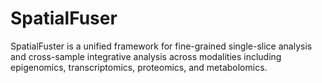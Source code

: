 # SpatialFuser
SpatialFuster is a unified framework for fine-grained single-slice analysis and cross-sample integrative analysis across modalities including epigenomics, transcriptomics, proteomics, and metabolomics.
